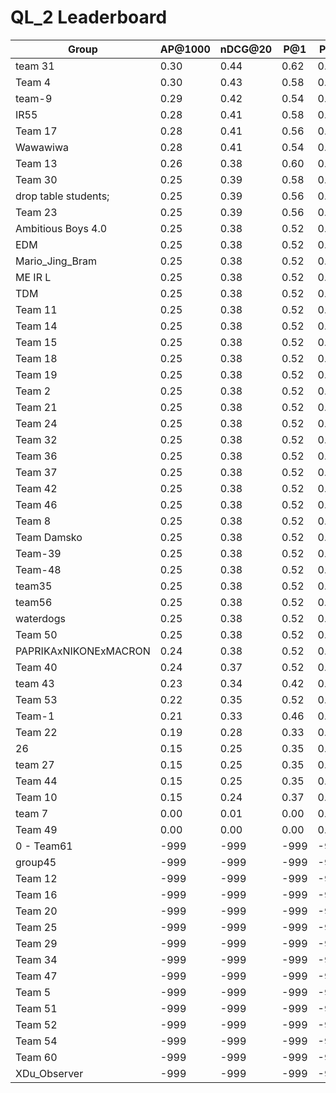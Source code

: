 # QL_2 Leaderboard

| Group | AP@1000 | nDCG@20 | P@1 | P@5 |
|-----|-----|-----|-----|-----|
| team 31 | 0.30 | 0.44 | 0.62 | 0.38 |
| Team 4 | 0.30 | 0.43 | 0.58 | 0.38 |
| team-9 | 0.29 | 0.42 | 0.54 | 0.39 |
| IR55 | 0.28 | 0.41 | 0.58 | 0.37 |
| Team 17 | 0.28 | 0.41 | 0.56 | 0.36 |
| Wawawiwa | 0.28 | 0.41 | 0.54 | 0.35 |
| Team 13 | 0.26 | 0.38 | 0.60 | 0.32 |
| Team 30 | 0.25 | 0.39 | 0.58 | 0.38 |
| drop table students; | 0.25 | 0.39 | 0.56 | 0.38 |
| Team 23 | 0.25 | 0.39 | 0.56 | 0.38 |
| Ambitious Boys 4.0 | 0.25 | 0.38 | 0.52 | 0.38 |
| EDM | 0.25 | 0.38 | 0.52 | 0.38 |
| Mario_Jing_Bram | 0.25 | 0.38 | 0.52 | 0.38 |
| ME IR L | 0.25 | 0.38 | 0.52 | 0.38 |
| TDM | 0.25 | 0.38 | 0.52 | 0.38 |
| Team 11 | 0.25 | 0.38 | 0.52 | 0.38 |
| Team 14 | 0.25 | 0.38 | 0.52 | 0.38 |
| Team 15 | 0.25 | 0.38 | 0.52 | 0.38 |
| Team 18 | 0.25 | 0.38 | 0.52 | 0.38 |
| Team 19 | 0.25 | 0.38 | 0.52 | 0.38 |
| Team 2 | 0.25 | 0.38 | 0.52 | 0.38 |
| Team 21 | 0.25 | 0.38 | 0.52 | 0.38 |
| Team 24 | 0.25 | 0.38 | 0.52 | 0.38 |
| Team 32 | 0.25 | 0.38 | 0.52 | 0.38 |
| Team 36 | 0.25 | 0.38 | 0.52 | 0.38 |
| Team 37 | 0.25 | 0.38 | 0.52 | 0.38 |
| Team 42 | 0.25 | 0.38 | 0.52 | 0.38 |
| Team 46 | 0.25 | 0.38 | 0.52 | 0.38 |
| Team 8 | 0.25 | 0.38 | 0.52 | 0.38 |
| Team Damsko | 0.25 | 0.38 | 0.52 | 0.38 |
| Team-39 | 0.25 | 0.38 | 0.52 | 0.38 |
| Team-48 | 0.25 | 0.38 | 0.52 | 0.38 |
| team35 | 0.25 | 0.38 | 0.52 | 0.38 |
| team56 | 0.25 | 0.38 | 0.52 | 0.38 |
| waterdogs | 0.25 | 0.38 | 0.52 | 0.38 |
| Team 50 | 0.25 | 0.38 | 0.52 | 0.37 |
| PAPRIKAxNIKONExMACRON | 0.24 | 0.38 | 0.52 | 0.38 |
| Team 40 | 0.24 | 0.37 | 0.52 | 0.37 |
| team 43 | 0.23 | 0.34 | 0.42 | 0.35 |
| Team 53 | 0.22 | 0.35 | 0.52 | 0.34 |
| Team-1 | 0.21 | 0.33 | 0.46 | 0.35 |
| Team 22 | 0.19 | 0.28 | 0.33 | 0.25 |
| 26 | 0.15 | 0.25 | 0.35 | 0.27 |
| team 27 | 0.15 | 0.25 | 0.35 | 0.27 |
| Team 44 | 0.15 | 0.25 | 0.35 | 0.27 |
| Team 10 | 0.15 | 0.24 | 0.37 | 0.23 |
| team 7 | 0.00 | 0.01 | 0.00 | 0.02 |
| Team 49 | 0.00 | 0.00 | 0.00 | 0.01 |
| 0 - Team61 | -999 | -999 | -999 | -999 |
| group45 | -999 | -999 | -999 | -999 |
| Team 12 | -999 | -999 | -999 | -999 |
| Team 16 | -999 | -999 | -999 | -999 |
| Team 20 | -999 | -999 | -999 | -999 |
| Team 25 | -999 | -999 | -999 | -999 |
| Team 29 | -999 | -999 | -999 | -999 |
| Team 34 | -999 | -999 | -999 | -999 |
| Team 47 | -999 | -999 | -999 | -999 |
| Team 5 | -999 | -999 | -999 | -999 |
| Team 51 | -999 | -999 | -999 | -999 |
| Team 52 | -999 | -999 | -999 | -999 |
| Team 54 | -999 | -999 | -999 | -999 |
| Team 60 | -999 | -999 | -999 | -999 |
| XDu_Observer | -999 | -999 | -999 | -999 |


